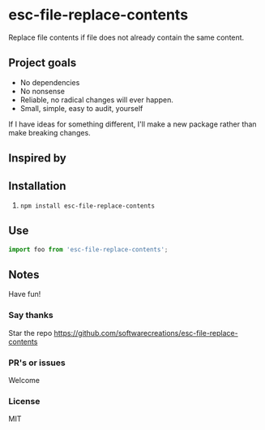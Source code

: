 # esc-file-replace-contents
Replace file contents if file does not already contain the same content.

## Project goals
* No dependencies
* No nonsense
* Reliable, no radical changes will ever happen.
* Small, simple, easy to audit, yourself

If I have ideas for something different, I'll make a new package rather than make breaking changes.

## Inspired by


## Installation

1. `npm install esc-file-replace-contents`


## Use
```JavaScript
import foo from 'esc-file-replace-contents';

```

## Notes


Have fun!

### Say thanks
Star the repo
https://github.com/softwarecreations/esc-file-replace-contents

### PR's or issues
Welcome

### License
MIT
